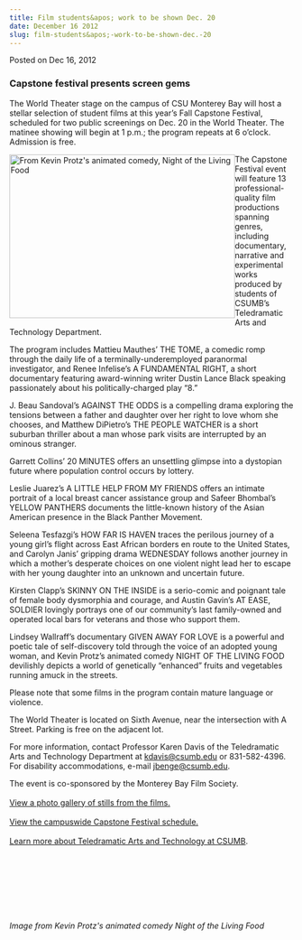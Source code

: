 ```yaml
---
title: Film students&apos; work to be shown Dec. 20
date: December 16 2012
slug: film-students&apos;-work-to-be-shown-dec.-20
---
```


 



<span class="date">Posted on Dec 16, 2012    </span>
<h3>Capstone festival presents screen gems</h3>
<p>The World Theater stage on the campus of CSU Monterey Bay will
host a stellar selection of student films at this year&#x2019;s Fall
Capstone Festival, scheduled for two public screenings on Dec. 20
in the World Theater. The matinee showing will begin at 1 p.m.; the
program repeats at 6 o&#x2019;clock. Admission is free.</p>
<p><img alt="From Kevin Protz&apos;s animated comedy, Night of the Living Food" src="https://news.csumb.edu/sites/default/files/65/attachments/news/images/nightofthelivingfoodkevinprotz.jpg" style="float:left; width:400px; height:290px">The Capstone
Festival event will feature 13 professional-quality film
productions spanning genres, including documentary, narrative and
experimental works produced by students of CSUMB&#x2019;s Teledramatic
Arts and Technology Department.</img></p>
<p>The program includes Mattieu Mauthes&#x2019; THE TOME, a comedic romp
through the daily life of a terminally-underemployed paranormal
investigator, and Renee Infelise&#x2019;s A FUNDAMENTAL RIGHT, a short
documentary featuring award-winning writer Dustin Lance Black
speaking passionately about his politically-charged play &#x201C;8.&#x201D;</p>
<p>J. Beau Sandoval&#x2019;s AGAINST THE ODDS is a compelling drama
exploring the tensions between a father and daughter over her right
to love whom she chooses, and Matthew DiPietro&#x2019;s THE PEOPLE WATCHER
is a short suburban thriller about a man whose park visits are
interrupted by an ominous stranger.</p>
<p>Garrett Collins&#x2019; 20 MINUTES offers an unsettling glimpse into a
dystopian future where population control occurs by lottery.</p>
<p>Leslie Juarez&#x2019;s A LITTLE HELP FROM MY FRIENDS offers an intimate
portrait of a local breast cancer assistance group and Safeer
Bhombal&#x2019;s YELLOW PANTHERS documents the little-known history of the
Asian American presence in the Black Panther Movement.</p>
<p>Seleena Tesfazgi&#x2019;s HOW FAR IS HAVEN traces the perilous journey
of a young girl&#x2019;s flight across East African borders en route to
the United States, and Carolyn Janis&#x2019; gripping drama WEDNESDAY
follows another journey in which a mother&#x2019;s desperate choices on
one violent night lead her to escape with her young daughter into
an unknown and uncertain future.</p>
<p>Kirsten Clapp&#x2019;s SKINNY ON THE INSIDE is a serio-comic and
poignant tale of female body dysmorphia and courage, and Austin
Gavin&#x2019;s AT EASE, SOLDIER lovingly portrays one of our community&#x2019;s
last family-owned and operated local bars for veterans and those
who support them.</p>
<p>Lindsey Wallraff&#x2019;s documentary GIVEN AWAY FOR LOVE is a powerful
and poetic tale of self-discovery told through the voice of an
adopted young woman, and Kevin Protz&#x2019;s animated comedy NIGHT OF THE
LIVING FOOD devilishly depicts a world of genetically &#x201C;enhanced&#x201D;
fruits and vegetables running amuck in the streets.</p>
<p>Please note that some films in the program contain mature
language or violence.</p>
<p>The World Theater is located on Sixth Avenue, near the
intersection with A Street. Parking is free on the adjacent
lot.</p>
<p>For more information, contact Professor Karen Davis of the
Teledramatic Arts and Technology Department at <a href="mailto:kdavis@csumb.edu">kdavis@csumb.edu</a> or 831-582-4396. For
disability accommodations, e-mail <a href="mailto:jbenge@csumb.edu">jbenge@csumb.edu</a>.</p>
<p class="small">The event is co-sponsored by the Monterey Bay Film
Society.<br>
<br>
<a href="../../../../gallery/tat-capstone-festival-fall-2012.html" rel="nofollow">View a photo gallery of stills from the
films.</a><br>
<br>
<a href="https://csumb.edu/capstone" rel="nofollow">View the
campuswide Capstone Festival schedule.</a><br>
<br>
<a href="https://csumb.edu/tat" rel="nofollow">Learn more about
Teledramatic Arts and Technology at CSUMB</a>.</br></br></br></br></br></br></p>
<p class="small"><br>
<br>
<em>Image from Kevin Protz&apos;s animated comedy Night of the Living
Food</em></br></br></p>





```
